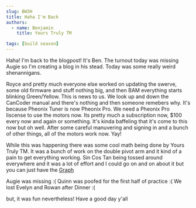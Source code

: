 ```yaml
---
slug: BW3H
title: Haha I'm Back
authors:
  - name: Benjamin
    title: Yours Truly TM

tags: [build season]
---
```


Haha! I'm back to the blogpost! It's Ben. The turnout today was missing Augie so I'm creating a blog in his stead. Today was some really weird shenannigans.

Royce and pretty much everyone else worked on updating the swerve, some old firmware and stuff nothing big, and then BAM everything 
starts blinking Green/Yellow. This is news to us. We look up and down the CanCoder manual and there's nothing and then someone remebers
why. It's because Pheonix Tuner is now Pheonix Pro. We need a Pheonix Pro liscense to use the motors now. Its pretty much a 
subscription now, $100 every now and again or something. It's kinda baffeling that it's come to this now but oh well. After some 
careful manuvering and signing in and a bunch of other things, all of the motors work now. Yay!

While this was happening there was some cool math being done by Yours Truly TM. It was a bunch of work on the double pivot arm and it
kind of a pain to get everything working. Sin Cos Tan being tossed around everywhere and it was a lot of effort and I could go on and 
on about it but you can just have the [Graph](https://www.desmos.com/calculator/ozocgcon3w)

Augie was missing :(
Quinn was poofed for the first half of practice :(
We lost Evelyn and Rowan after Dinner :(

but, it was fun nevertheless! Have a good day y'all